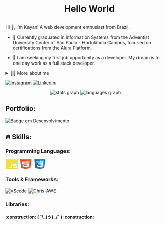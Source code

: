 <!--título-->
<div id="user-content-toc">
  <ul align="center">
    <summary><h1 style="display: inline-block">Hello World</h1></summary>
</div>

<!-- Presentation -->
<p>
  Hi 👋, I'm Kayan! A web development enthusiast from Brazil.

  - 🌱 Currently graduated in Information Systems from the Adventist University Center of São Paulo - Hortolândia Campus, focused on certifications from the Alura Platform.

  - 🔭 I am seeking my first job opportunity as a developer. My dream is to one day work as a full stack developer.
</p>

<!-- Dropdown -->
<details>
  <summary>👨‍💻 More about me</summary>

  - 💬 I am 27 years old and currently living in Brazil. I have knowledge in JavaScript, HTML, and CSS, as well as experience in network infrastructure and soft skills with user support. I am currently seeking opportunities to enter the development field, where I hope to apply and expand my technical and interpersonal skills.

  - ⚡ I enjoy watching movies, playing games, practicing volleyball, and going to the gym. I believe that our hobbies and physical activities help us develop sharper perception and problem-solving skills. \o/
</details>

<!-- Links -->
[![Instagram](https://img.shields.io/badge/Instagram-E4405F?style=for-the-badge&logo=instagram&logoColor=white)](https://www.instagram.com/kayanguerra/)
[![LinkedIn](https://img.shields.io/badge/LinkedIn-0077B5?style=for-the-badge&logo=linkedin&logoColor=white)](https://www.linkedin.com/in/kayan-guerra-22266598/)

<!-- GithubStats -->
<div align="center">
  <img src="https://github-readme-stats.vercel.app/api?username=kayanguerra&hide_title=false&hide_rank=false&show_icons=true&include_all_commits=true&count_private=true&disable_animations=false&theme=radical&locale=en&hide_border=false" height="150" alt="stats graph"  />
  <img src="https://github-readme-stats.vercel.app/api/top-langs?username=kayanguerra&locale=en&hide_title=false&layout=compact&card_width=320&langs_count=5&theme=radical&hide_border=false" height="150" alt="languages graph"  />
</div>


<!-- Portfolio -->
## Portfolio:
![Badge em Desenvolvimento](http://img.shields.io/static/v1?label=STATUS&message=EM%20DESENVOLVIMENTO&color=GREEN&style=for-the-badge)

<!-- GIF -->


## 🔥 Skills:
<!-- Skills: Programming Languages -->
  <div style="flex-basis: 48%;">
    <h3>Programming Languages:</h3>
    <img align="center" alt="Js" height="30" width="40" src="https://raw.githubusercontent.com/devicons/devicon/master/icons/javascript/javascript-plain.svg">
    <img align="center" alt="HTML" height="30" width="40" src="https://raw.githubusercontent.com/devicons/devicon/master/icons/html5/html5-original.svg">
    <img align="center" alt="CSS" height="30" width="40" src="https://raw.githubusercontent.com/devicons/devicon/master/icons/css3/css3-original.svg">
  </div>
  
  <!-- Skills: Tools & Frameworks -->
  <div style="flex-basis: 48%;">
    <h3>Tools & Frameworks:</h3>
    <img align="center" alt="VScode" height="30" width="40" src="https://cdn.jsdelivr.net/gh/devicons/devicon/icons/vscode/vscode-original.svg">
    <img align="center" alt="Chris-AWS" height="30" width="40" src="https://cdn.jsdelivr.net/gh/devicons/devicon/icons/git/git-original.svg">
  </div>
  
  <!-- Skills: Libraries -->
  <div style="flex-basis: 48%;">
    <h3>Libraries:</h3>
    <h4 align="left"> 
    :construction:   ( ¯\_(ツ)_/¯ )  :construction:
</h4>

  </div>

